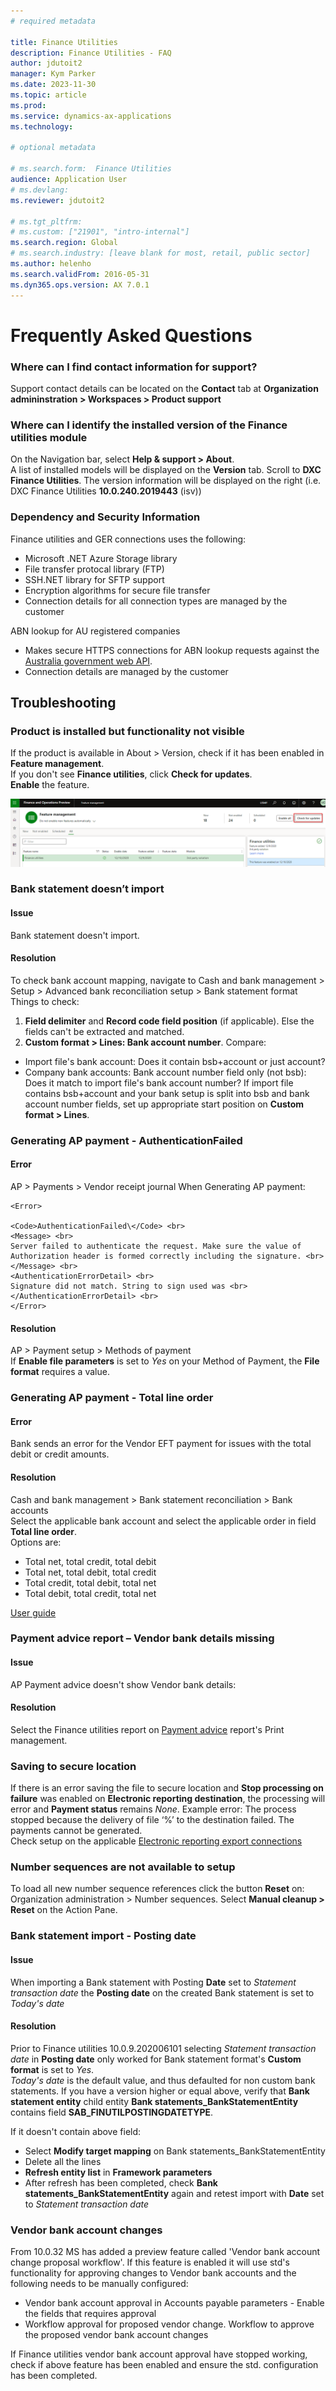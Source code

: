 ```yaml
---
# required metadata

title: Finance Utilities 
description: Finance Utilities - FAQ 
author: jdutoit2
manager: Kym Parker
ms.date: 2023-11-30
ms.topic: article
ms.prod: 
ms.service: dynamics-ax-applications
ms.technology: 

# optional metadata

# ms.search.form:  Finance Utilities 
audience: Application User
# ms.devlang: 
ms.reviewer: jdutoit2

# ms.tgt_pltfrm: 
# ms.custom: ["21901", "intro-internal"]
ms.search.region: Global
# ms.search.industry: [leave blank for most, retail, public sector]
ms.author: helenho
ms.search.validFrom: 2016-05-31
ms.dyn365.ops.version: AX 7.0.1
---
```


# 	Frequently Asked Questions

### Where can I find contact information for support?
   
Support contact details can be located on the **Contact** tab at **Organization admininstration > Workspaces > Product support**
  
### Where can I identify the installed version of the Finance utilities module

On the Navigation bar, select **Help & support > About**. <br>
A list of installed models will be displayed on the **Version** tab.  Scroll to **DXC Finance Utilities**. The version information will be displayed on the right (i.e. DXC Finance Utilities **10.0.240.2019443** (isv))

### Dependency and Security Information

Finance utilities and GER connections uses the following:
- Microsoft .NET Azure Storage library
- File transfer protocal library (FTP)
- SSH.NET library for SFTP support
- Encryption algorithms for secure file transfer
- Connection details for all connection types are managed by the customer

ABN lookup for AU registered companies
- Makes secure HTTPS connections for ABN lookup requests against the [Australia government web API](https://abr.business.gov.au/Tools/WebServices).
- Connection details are managed by the customer


## 	Troubleshooting

###   Product is installed but functionality not visible
If the product is available in About > Version, check if it has been enabled in **Feature management**. <br>
If you don't see **Finance utilities**, click **Check for updates**. <br>
**Enable** the feature. <br>

![Feature management](Images/FAQ_1.png "Feature management")

### 	Bank statement doesn’t import

#### Issue
Bank statement doesn't import.
 
#### Resolution
To check bank account mapping, navigate to Cash and bank management > Setup > Advanced bank reconciliation setup > Bank statement format
Things to check:
1.	**Field delimiter** and **Record code field position** (if applicable). Else the fields can't be extracted and matched.
2.	**Custom format > Lines: Bank account number**. Compare:
- Import file's bank account: Does it contain bsb+account or just account?
- Company bank accounts: Bank account number field only (not bsb): Does it match to import file's bank account number? If import file contains bsb+account and your bank setup is split into bsb and bank account number fields, set up appropriate start position on **Custom format > Lines**.

### 	Generating AP payment - AuthenticationFailed
#### Error
AP > Payments > Vendor receipt journal
When Generating AP payment:
<br>
```
<Error>

<Code>AuthenticationFailed\</Code> <br>
<Message> <br>
Server failed to authenticate the request. Make sure the value of Authorization header is formed correctly including the signature. <br>
</Message> <br>
<AuthenticationErrorDetail> <br>
Signature did not match. String to sign used was <br>
</AuthenticationErrorDetail> <br>
</Error> 
```

#### Resolution
AP > Payment setup > Methods of payment <br>
If **Enable file parameters** is set to _Yes_ on your Method of Payment, the **File format** requires a value.

### 	Generating AP payment - Total line order
#### Error
Bank sends an error for the Vendor EFT payment for issues with the total debit or credit amounts.

#### Resolution
Cash and bank management > Bank statement reconciliation > Bank accounts <br>
Select the applicable bank account and select the applicable order in field **Total line order**. <br> 
Options are:
- Total net, total credit, total debit
- Total net, total debit, total credit
- Total credit, total debit, total net
- Total debit, total credit, total net

[User guide](Setup/ACCOUNTS-PAYABLE/Vendor-payments.md)

### 	Payment advice report – Vendor bank details missing
#### Issue
AP Payment advice doesn't show Vendor bank details:

#### Resolution
Select the Finance utilities report on [Payment advice](Setup/ACCOUNTS-PAYABLE/Vendor-payments.md#payment-advice-report) report's Print management.

### 	Saving to secure location

If there is an error saving the file to secure location and **Stop processing on failure** was enabled on **Electronic reporting destination**, the processing will error and **Payment status** remains _None_. Example error: The process stopped because the delivery of file ‘%’ to the destination failed. The payments cannot be generated. <br>
Check setup on the applicable [Electronic reporting export connections](Setup/ACCOUNTS-PAYABLE/Save-electronic-reporting-file-to-secure-location.md)

### 	Number sequences are not available to setup

To load all new number sequence references click the button **Reset** on: <br>
Organization administration > Number sequences. Select **Manual cleanup > Reset** on the Action Pane.

### Bank statement import - Posting date
#### Issue
When importing a Bank statement with Posting **Date** set to _Statement transaction date_ the **Posting date** on the created Bank statement is set to _Today's date_

#### Resolution
Prior to Finance utilities 10.0.9.202006101 selecting _Statement transaction date_ in **Posting date** only worked for Bank statement format's **Custom format** is set to _Yes_. <br> 
_Today's date_ is the default value, and thus defaulted for non custom bank statements.
If you have a version higher or equal above, verify that **Bank statement entity** child entity **Bank statements_BankStatementEntity** contains field **SAB_FINUTILPOSTINGDATETYPE**.

If it doesn't contain above field:
- Select **Modify target mapping** on Bank statements_BankStatementEntity
- Delete all the lines
- **Refresh entity list** in **Framework parameters**
- After refresh has been completed, check **Bank statements_BankStatementEntity** again and retest import with **Date** set to _Statement transaction date_

### Vendor bank account changes
From 10.0.32 MS has added a preview feature called 'Vendor bank account change proposal workflow'. If this feature is enabled it will use std's functionality for approving changes to Vendor bank accounts and the following needs to be manually configured: <br> 
-  Vendor bank account approval in Accounts payable parameters - Enable the fields that requires approval
-  Workflow approval for proposed vendor change. Workflow to approve the proposed vendor bank account changes

If Finance utilities vendor bank account approval have stopped working, check if above feature has been enabled and ensure the std. configuration has been completed.
